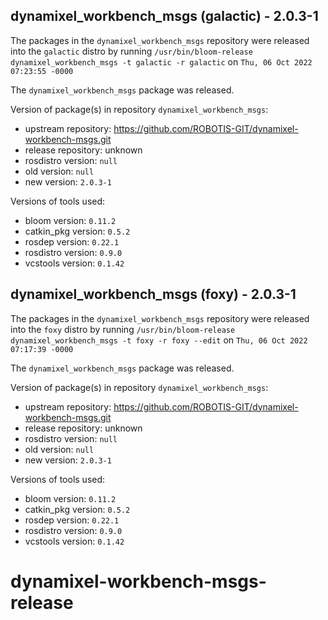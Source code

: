 ## dynamixel_workbench_msgs (galactic) - 2.0.3-1

The packages in the `dynamixel_workbench_msgs` repository were released into the `galactic` distro by running `/usr/bin/bloom-release dynamixel_workbench_msgs -t galactic -r galactic` on `Thu, 06 Oct 2022 07:23:55 -0000`

The `dynamixel_workbench_msgs` package was released.

Version of package(s) in repository `dynamixel_workbench_msgs`:

- upstream repository: https://github.com/ROBOTIS-GIT/dynamixel-workbench-msgs.git
- release repository: unknown
- rosdistro version: `null`
- old version: `null`
- new version: `2.0.3-1`

Versions of tools used:

- bloom version: `0.11.2`
- catkin_pkg version: `0.5.2`
- rosdep version: `0.22.1`
- rosdistro version: `0.9.0`
- vcstools version: `0.1.42`


## dynamixel_workbench_msgs (foxy) - 2.0.3-1

The packages in the `dynamixel_workbench_msgs` repository were released into the `foxy` distro by running `/usr/bin/bloom-release dynamixel_workbench_msgs -t foxy -r foxy --edit` on `Thu, 06 Oct 2022 07:17:39 -0000`

The `dynamixel_workbench_msgs` package was released.

Version of package(s) in repository `dynamixel_workbench_msgs`:

- upstream repository: https://github.com/ROBOTIS-GIT/dynamixel-workbench-msgs.git
- release repository: unknown
- rosdistro version: `null`
- old version: `null`
- new version: `2.0.3-1`

Versions of tools used:

- bloom version: `0.11.2`
- catkin_pkg version: `0.5.2`
- rosdep version: `0.22.1`
- rosdistro version: `0.9.0`
- vcstools version: `0.1.42`


# dynamixel-workbench-msgs-release